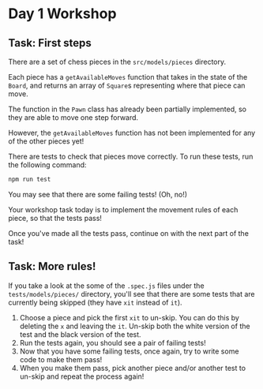 # Day 1 Workshop

## Task: First steps

There are a set of chess pieces in the `src/models/pieces` directory.

Each piece has a `getAvailableMoves` function that takes in the state of the
`Board`, and returns an array of `Square`s representing where that piece can
move.

The function in the `Pawn` class has already been partially implemented, so
they are able to move one step forward.

However, the `getAvailableMoves` function has not been implemented for any of
the other pieces yet!

There are tests to check that pieces move correctly. To run these tests, run
the following command:

```bash
npm run test
```

You may see that there are some failing tests! (Oh, no!)

Your workshop task today is to implement the movement rules of each piece, so
that the tests pass!

Once you've made all the tests pass, continue on with the next part of the
task!

## Task: More rules!

If you take a look at the some of the `.spec.js` files under the
`tests/models/pieces/` directory, you'll see that there are some tests that are
currently being skipped (they have `xit` instead of `it`).

1. Choose a piece and pick the first `xit` to un-skip. You can do this by
   deleting the `x` and leaving the `it`. Un-skip both the white version of the
   test and the black version of the test.
1. Run the tests again, you should see a pair of failing tests!
1. Now that you have some failing tests, once again, try to write some code to
   make them pass!
1. When you make them pass, pick another piece and/or another test to un-skip
   and repeat the process again!
